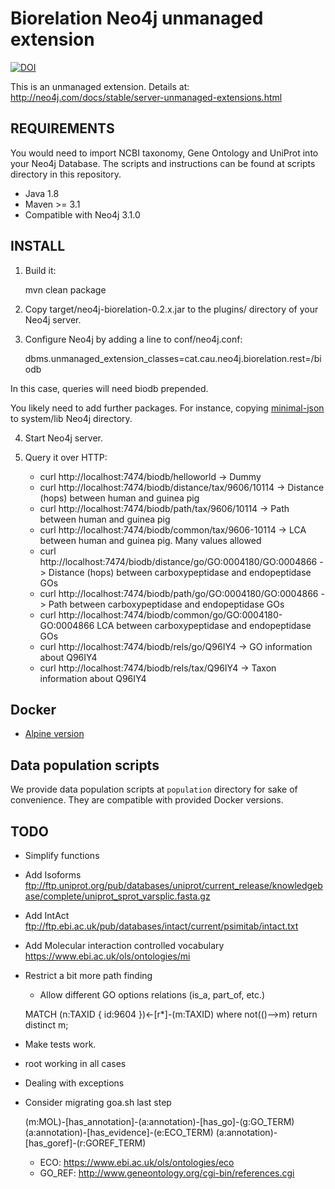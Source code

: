 # Biorelation Neo4j unmanaged extension

[![DOI](https://zenodo.org/badge/27435268.svg)](https://zenodo.org/badge/latestdoi/27435268)

This is an unmanaged extension. Details at: http://neo4j.com/docs/stable/server-unmanaged-extensions.html 

## REQUIREMENTS

You would need to import NCBI taxonomy, Gene Ontology and UniProt into your Neo4j Database. The scripts and instructions can be found at scripts directory in this repository.

* Java 1.8
* Maven >= 3.1
* Compatible with Neo4j 3.1.0

## INSTALL

1. Build it: 

    mvn clean package

2. Copy target/neo4j-biorelation-0.2.x.jar to the plugins/ directory of your Neo4j server.

3. Configure Neo4j by adding a line to conf/neo4j.conf:

    dbms.unmanaged_extension_classes=cat.cau.neo4j.biorelation.rest=/biodb

In this case, queries will need biodb prepended.

You likely need to add further packages. For instance, copying [minimal-json](http://mvnrepository.com/artifact/com.eclipsesource.minimal-json) to system/lib Neo4j directory.

4. Start Neo4j server.

5. Query it over HTTP:

	* curl http://localhost:7474/biodb/helloworld -> Dummy
	* curl http://localhost:7474/biodb/distance/tax/9606/10114 -> Distance (hops) between human and guinea pig
	* curl http://localhost:7474/biodb/path/tax/9606/10114 -> Path between human and guinea pig
	* curl http://localhost:7474/biodb/common/tax/9606-10114 -> LCA between human and guinea pig. Many values allowed
	* curl http://localhost:7474/biodb/distance/go/GO:0004180/GO:0004866 -> Distance (hops) between carboxypeptidase and endopeptidase GOs
	* curl http://localhost:7474/biodb/path/go/GO:0004180/GO:0004866 -> Path between carboxypeptidase and endopeptidase GOs
	* curl http://localhost:7474/biodb/common/go/GO:0004180-GO:0004866 LCA between carboxypeptidase and endopeptidase GOs
	* curl http://localhost:7474/biodb/rels/go/Q96IY4 -> GO information about Q96IY4
	* curl http://localhost:7474/biodb/rels/tax/Q96IY4 -> Taxon information about Q96IY4

## Docker

* [Alpine version](https://hub.docker.com/r/toniher/neo4j-biorelation-alpine/)


## Data population scripts

We provide data population scripts at ```population``` directory for sake of convenience. They are compatible with provided Docker versions.


## TODO

* Simplify functions

* Add Isoforms ftp://ftp.uniprot.org/pub/databases/uniprot/current_release/knowledgebase/complete/uniprot_sprot_varsplic.fasta.gz

* Add IntAct ftp://ftp.ebi.ac.uk/pub/databases/intact/current/psimitab/intact.txt

* Add Molecular interaction controlled vocabulary https://www.ebi.ac.uk/ols/ontologies/mi

* Restrict a bit more path finding
	* Allow different GO options relations (is_a, part_of, etc.)

    MATCH (n:TAXID { id:9604 })<-[r*]-(m:TAXID)
    where not(()-->m)
    return distinct m;


* Make tests work.
* root working in all cases
* Dealing with exceptions
* Consider migrating goa.sh last step

    (m:MOL)-[has_annotation]-(a:annotation)-[has_go]-(g:GO_TERM)
            (a:annotation)-[has_evidence]-(e:ECO_TERM)
            (a:annotation)-[has_goref]-(r:GOREF_TERM)

    * ECO: https://www.ebi.ac.uk/ols/ontologies/eco
    * GO_REF: http://www.geneontology.org/cgi-bin/references.cgi


